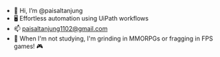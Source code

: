 - 👋 Hi, I’m @paisaltanjung
- 🖥️ Effortless automation using UiPath workflows
- 📫 paisaltanjung1102@gmail.com
- 👀 When I'm not studying, I'm grinding in MMORPGs or fragging in FPS games! 🎮
